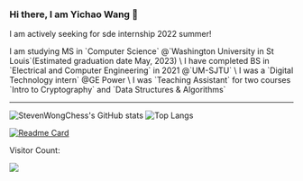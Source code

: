 ### Hi there, I am Yichao Wang 👋
I am actively seeking for sde internship 2022 summer! 
<div>
I am studying MS in `Computer Science` @`Washington University in St Louis`(Estimated graduation date May, 2023) \
I have completed BS in `Electrical and Computer Engineering` in 2021 @`UM-SJTU` \
I was a `Digital Technology intern` @GE Power \
I was `Teaching Assistant` for two courses `Intro to Cryptography` and `Data Structures & Algorithms` 
</div>
<hr>

![StevenWongChess's GitHub stats](https://github-readme-stats.vercel.app/api?username=StevenWongChess&show_icons=true&theme=radical&layout=compact)
![Top Langs](https://github-readme-stats.vercel.app/api/top-langs/?username=StevenWongChess&layout=compact&exclude_repo=eecs494)
<!-- This is to add extra pin -->
[![Readme Card](https://github-readme-stats.vercel.app/api/pin/?username=StevenWongChess&repo=Leetcode101_Have_Fun)](https://github.com/StevenWongChess/Leetcode101_Have_Fun)

Visitor Count:

<img src="https://profile-counter.glitch.me/StevenWongChess/count.svg" />

